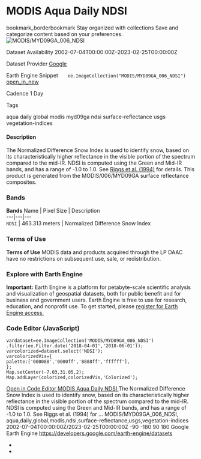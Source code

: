  
#  MODIS Aqua Daily NDSI 
bookmark_borderbookmark Stay organized with collections  Save and categorize content based on your preferences. 
![MODIS/MYD09GA_006_NDSI](https://developers.google.com/earth-engine/datasets/images/MODIS/MODIS_MYD09GA_006_NDSI_sample.png) 

Dataset Availability
    2002-07-04T00:00:00Z–2023-02-25T00:00:00Z 

Dataset Provider
     [ Google ](https://earthengine.google.com/) 

Earth Engine Snippet
     `    ee.ImageCollection("MODIS/MYD09GA_006_NDSI")   ` [ open_in_new ](https://code.earthengine.google.com/?scriptPath=Examples:Datasets/MODIS/MODIS_MYD09GA_006_NDSI) 

Cadence
    1 Day 

Tags
    
aqua
daily
global
modis
myd09ga
ndsi
surface-reflectance
usgs
vegetation-indices
#### Description
The Normalized Difference Snow Index is used to identify snow, based on its characteristically higher reflectance in the visible portion of the spectrum compared to the mid-IR. NDSI is computed using the Green and Mid-IR bands, and has a range of -1.0 to 1.0. See [Riggs et al. (1994)](https://doi.org/10.1109/IGARSS.1994.399618) for details. This product is generated from the MODIS/006/MYD09GA surface reflectance composites.
### Bands
**Bands**
Name | Pixel Size | Description  
---|---|---  
`NDSI` |  463.313 meters  | Normalized Difference Snow Index  
### Terms of Use
**Terms of Use**
MODIS data and products acquired through the LP DAAC have no restrictions on subsequent use, sale, or redistribution.
### Explore with Earth Engine
**Important:** Earth Engine is a platform for petabyte-scale scientific analysis and visualization of geospatial datasets, both for public benefit and for business and government users. Earth Engine is free to use for research, education, and nonprofit use. To get started, please [register for Earth Engine access.](https://console.cloud.google.com/earth-engine)
### Code Editor (JavaScript)
```
vardataset=ee.ImageCollection('MODIS/MYD09GA_006_NDSI')
.filter(ee.Filter.date('2018-04-01','2018-06-01'));
varcolorized=dataset.select('NDSI');
varcolorizedVis={
palette:['000088','0000ff','8888ff','ffffff'],
};
Map.setCenter(-7.03,31.05,2);
Map.addLayer(colorized,colorizedVis,'Colorized');
```
[ Open in Code Editor ](https://code.earthengine.google.com/?scriptPath=Examples:Datasets/MODIS/MODIS_MYD09GA_006_NDSI)
[ MODIS Aqua Daily NDSI ](https://developers.google.com/earth-engine/datasets/catalog/MODIS_MYD09GA_006_NDSI)
The Normalized Difference Snow Index is used to identify snow, based on its characteristically higher reflectance in the visible portion of the spectrum compared to the mid-IR. NDSI is computed using the Green and Mid-IR bands, and has a range of -1.0 to 1.0. See Riggs et al. (1994) for …
MODIS/MYD09GA_006_NDSI, aqua,daily,global,modis,ndsi,surface-reflectance,usgs,vegetation-indices 
2002-07-04T00:00:00Z/2023-02-25T00:00:00Z
-90 -180 90 180 
Google Earth Engine
https://developers.google.com/earth-engine/datasets
  * [ ](https://doi.org/https://earthengine.google.com/)
  * [ ](https://doi.org/https://developers.google.com/earth-engine/datasets/catalog/MODIS_MYD09GA_006_NDSI)


